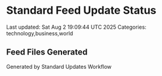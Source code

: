 # Standard Feed Update Status
Last updated: Sat Aug  2 19:09:44 UTC 2025
Categories: technology,business,world

## Feed Files Generated

Generated by Standard Updates Workflow
